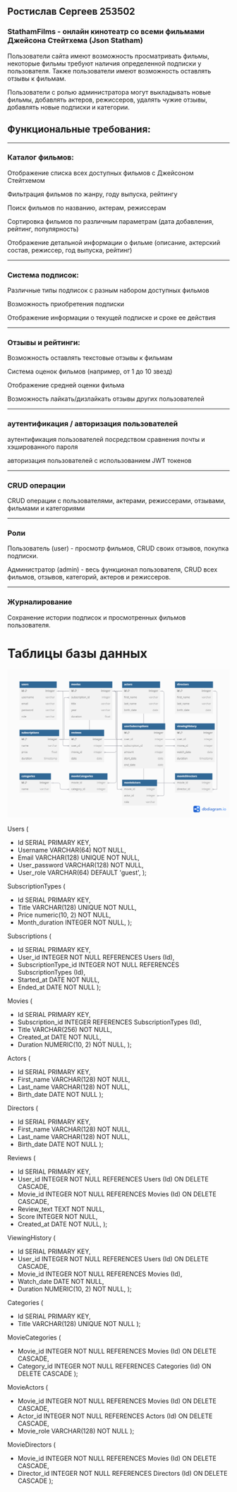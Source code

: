 ## Ростислав Сергеев 253502
### StathamFilms - онлайн кинотеатр со всеми фильмами Джейсона Стейтхема (Json Statham)
Пользователи сайта имеют возможность просматривать фильмы, некоторые фильмы требуют наличия определенной подписки у пользователя. Также пользователи имеют возможность оставлять отзывы к фильмам.

Пользователи с ролью администратора могут выкладывать новые фильмы, добавлять актеров, режиссеров, удалять чужие отзывы, добавлять новые подписки и категории.
## Функциональные требования:
<hr></hr>

### Каталог фильмов:
Отображение списка всех доступных фильмов с Джейсоном Стейтхемом

Фильтрация фильмов по жанру, году выпуска, рейтингу

Поиск фильмов по названию, актерам, режиссерам

Сортировка фильмов по различным параметрам (дата добавления, рейтинг, популярность)

Отображение детальной информации о фильме (описание, актерский состав, режиссер, год выпуска, рейтинг)

<hr></hr>

### Система подписок:
Различные типы подписок с разным набором доступных фильмов

Возможность приобретения подписки

Отображение информации о текущей подписке и сроке ее действия

<hr></hr>

### Отзывы и рейтинги:
Возможность оставлять текстовые отзывы к фильмам

Система оценок фильмов (например, от 1 до 10 звезд)

Отображение средней оценки фильма

Возможность лайкать/дизлайкать отзывы других пользователей

<hr></hr>

### аутентификация / авторизация пользователей

аутентификация пользователей посредством сравнения почты и хэшированного пароля

авторизация пользователей с использованием JWT токенов

<hr></hr>

### CRUD операции

CRUD операции с пользователями, актерами, режиссерами, отзывами, фильмами и категориями

<hr></hr>

### Роли

Пользователь (user) - просмотр фильмов, CRUD своих отзывов, покупка подписки.

Администратор (admin) - весь функционал пользователя, CRUD всех фильмов, отзывов, категорий, актеров и режиссеров.

<hr></hr>

### Журналирование

Сохранение истории подписок и просмотренных фильмов пользователя.

# Таблицы базы данных
![alt text](https://github.com/Rosto4eks/StathamFilms/blob/master/content/diagram.png)

Users (
  - Id SERIAL PRIMARY KEY,
  - Username VARCHAR(64) NOT NULL,
  - Email VARCHAR(128) UNIQUE NOT NULL,
  - User_password VARCHAR(128) NOT NULL,
  - User_role VARCHAR(64) DEFAULT 'guest',
);

SubscriptionTypes (
  - Id SERIAL PRIMARY KEY,
  - Title VARCHAR(128) UNIQUE NOT NULL,
  - Price numeric(10, 2) NOT NULL,
  - Month_duration INTEGER NOT NULL,
);

Subscriptions (
  - Id SERIAL PRIMARY KEY,
  - User_id INTEGER NOT NULL REFERENCES Users (Id),
  - SubscriptionType_id INTEGER NOT NULL REFERENCES SubscriptionTypes (Id),
  - Started_at DATE NOT NULL,
  - Ended_at DATE NOT NULL
);

Movies (
  - Id SERIAL PRIMARY KEY,
  - Subscription_id INTEGER REFERENCES SubscriptionTypes (Id),
  - Title VARCHAR(256) NOT NULL,
  - Created_at DATE NOT NULL,
  - Duration NUMERIC(10, 2) NOT NULL,
);

Actors (
  - Id SERIAL PRIMARY KEY,
  - First_name VARCHAR(128) NOT NULL,
  - Last_name VARCHAR(128) NOT NULL,
  - Birth_date DATE NOT NULL
);

Directors (
  - Id SERIAL PRIMARY KEY,
  - First_name VARCHAR(128) NOT NULL,
  - Last_name VARCHAR(128) NOT NULL,
  - Birth_date DATE NOT NULL
);

Reviews (
  - Id SERIAL PRIMARY KEY,
  - User_id INTEGER NOT NULL REFERENCES Users (Id) ON DELETE CASCADE,
  - Movie_id INTEGER NOT NULL REFERENCES Movies (Id) ON DELETE CASCADE,
  - Review_text TEXT NOT NULL,
  - Score INTEGER NOT NULL,
  - Created_at DATE NOT NULL,
);

ViewingHistory (
  - Id SERIAL PRIMARY KEY,
  - User_id INTEGER NOT NULL REFERENCES Users (Id) ON DELETE CASCADE,
  - Movie_id INTEGER NOT NULL REFERENCES Movies (Id),
  - Watch_date DATE NOT NULL,
  - Duration NUMERIC(10, 2) NOT NULL,
);

Categories (
  - Id SERIAL PRIMARY KEY,
  - Title VARCHAR(128) UNIQUE NOT NULL
);

MovieCategories (
  - Movie_id INTEGER NOT NULL REFERENCES Movies (Id) ON DELETE CASCADE,
  - Category_id INTEGER NOT NULL REFERENCES Categories (Id) ON DELETE CASCADE
);

MovieActors (
  - Movie_id INTEGER NOT NULL REFERENCES Movies (Id) ON DELETE CASCADE,
  - Actor_id INTEGER NOT NULL REFERENCES Actors (Id) ON DELETE CASCADE,
  - Movie_role VARCHAR(128) NOT NULL
);

MovieDirectors (
  - Movie_id INTEGER NOT NULL REFERENCES Movies (Id) ON DELETE CASCADE,
  - Director_id INTEGER NOT NULL REFERENCES Directors (Id) ON DELETE CASCADE
);
